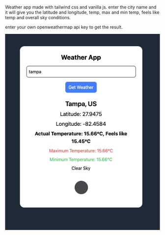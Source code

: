 Weather app made with tailwind css and vanilla js. enter the city name and it will give you the latitude and longitude, temp, max and min temp, feels like temp and overall sky conditions. 

enter your own openweathermap api key to get the result. 

<img src="Weathe_app.png">
